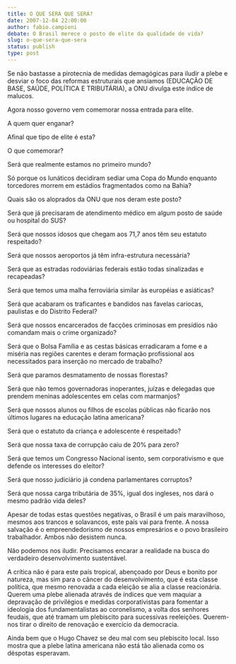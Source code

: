 ```yaml
---
title: O QUE SERÁ QUE SERÁ?
date: 2007-12-04 22:00:00
author: fabio.campioni
debate: O Brasil merece o posto de elite da qualidade de vida?
slug: o-que-sera-que-sera
status: publish 
type: post
---
```


Se não bastasse a pirotecnia de medidas demagógicas para iludir a plebe e desviar o foco das reformas estruturais que ansiamos (EDUCAÇÃO DE BASE, SAÚDE, POLÍTICA E TRIBUTÁRIA), a ONU divulga este índice de malucos.   

Agora nosso governo vem comemorar nossa entrada para elite.  

A quem quer enganar?  

Afinal que tipo de elite é esta?  

O que comemorar?  

Será que realmente estamos no primeiro mundo?  

Só porque os lunáticos decidiram sediar uma Copa do Mundo enquanto torcedores morrem em estádios fragmentados como na Bahia?   

Quais são os aloprados da ONU que nos deram este posto?  

Será que já precisaram de atendimento médico em algum posto de saúde ou hospital do SUS?  

Será que nossos idosos que chegam aos 71,7 anos têm seu estatuto respeitado?   

Será que nossos aeroportos já têm infra-estrutura necessária?  

Será que as estradas rodoviárias federais estão todas sinalizadas e recapeadas?  

Será que temos uma malha ferroviária similar às européias e asiáticas?  

Será que acabaram os traficantes e bandidos nas favelas cariocas, paulistas e do Distrito Federal?  

Será que nossos encarcerados de facções criminosas em presídios não comandam mais o crime organizado?  

Será que o Bolsa Família e as cestas básicas erradicaram a fome e a miséria nas regiões carentes e deram formação profissional aos necessitados para inserção no mercado de trabalho?  

Será que paramos desmatamento de nossas florestas?  

Será que não temos governadoras inoperantes, juízas e delegadas que prendem meninas adolescentes em celas com marmanjos?  

Será que nossos alunos ou filhos de escolas públicas não ficarão nos últimos lugares na educação latina americana?  

Será que o estatuto da criança e adolescente é respeitado?  

Será que nossa taxa de corrupção caiu de 20% para zero?  

Será que temos um Congresso Nacional isento, sem corporativismo e que defende os interesses do eleitor?  

Será que nosso judiciário já condena parlamentares corruptos?  

Será que nossa carga tributária de 35%, igual dos ingleses, nos dará o mesmo padrão vida deles?  

Apesar de todas estas questões negativas, o Brasil é um país maravilhoso, mesmos aos trancos e solavancos, este país vai para frente. A nossa salvação é o empreendedorismo de nossos empresários e o povo brasileiro trabalhador. Ambos não desistem nunca.   

Não podemos nos iludir. Precisamos encarar a realidade na busca do verdadeiro desenvolvimento sustentável.   

A crítica não é para este país tropical, abençoado por Deus e bonito por natureza, mas sim para o câncer do desenvolvimento, que é esta classe política, que mesmo renovada a cada eleição se alia a classe reacionária. Querem uma plebe alienada através de índices que vem maquiar a depravação de privilégios e medidas corporativistas para fomentar a ideologia dos fundamentalistas ao coronelismo, a volta dos senhores feudais, que até tramam um plebiscito para sucessivas reeleições. Querem-nos tirar o direito de renovação e exercício da democracia.   

Ainda bem que o Hugo Chavez se deu mal com seu plebiscito local. Isso mostra que a plebe latina americana não está tão alienada como os déspotas esperavam.
